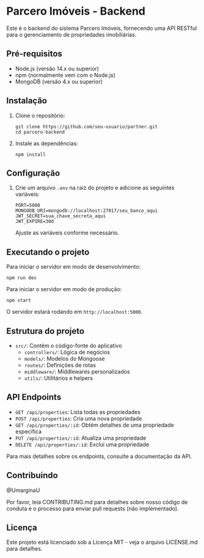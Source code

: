 # Parcero Imóveis - Backend

Este é o backend do sistema Parcero Imóveis, fornecendo uma API RESTful para o gerenciamento de propriedades imobiliárias.

## Pré-requisitos

- Node.js (versão 14.x ou superior)
- npm (normalmente vem com o Node.js)
- MongoDB (versão 4.x ou superior)

## Instalação

1. Clone o repositório:
   ```
   git clone https://github.com/seu-usuario/partner.git
   cd parcero-backend
   ```

2. Instale as dependências:
   ```
   npm install
   ```

## Configuração

1. Crie um arquivo `.env` na raiz do projeto e adicione as seguintes variáveis:
   ```
   PORT=5000
   MONGODB_URI=mongodb://localhost:27017/seu_banco_aqui
   JWT_SECRET=sua_chave_secreta_aqui
   JWT_EXPIRE=30d
   ```
   Ajuste as variáveis conforme necessário.

## Executando o projeto

Para iniciar o servidor em modo de desenvolvimento:
```
npm run dev
```


Para iniciar o servidor em modo de produção:
```
npm start
```

O servidor estará rodando em `http://localhost:5000`.

## Estrutura do projeto

- `src/`: Contém o código-fonte do aplicativo
  - `controllers/`: Lógica de negócios
  - `models/`: Modelos do Mongoose
  - `routes/`: Definições de rotas
  - `middleware/`: Middlewares personalizados
  - `utils/`: Utilitários e helpers

## API Endpoints

- `GET /api/properties`: Lista todas as propriedades
- `POST /api/properties`: Cria uma nova propriedade
- `GET /api/properties/:id`: Obtém detalhes de uma propriedade específica
- `PUT /api/properties/:id`: Atualiza uma propriedade
- `DELETE /api/properties/:id`: Exclui uma propriedade

Para mais detalhes sobre os endpoints, consulte a documentação da API.

## Contribuindo
@UmarginaU

Por favor, leia CONTRIBUTING.md para detalhes sobre nosso código de conduta e o processo para enviar pull requests (não implementado).

## Licença

Este projeto está licenciado sob a Licença MIT - veja o arquivo LICENSE.md para detalhes.

